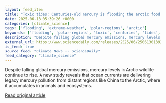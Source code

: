 ```yaml
---
layout: feed_item
title: "Toxic tides: Centuries-old mercury is flooding the arctic food chain"
date: 2025-06-13 05:39:26 +0000
categories: [climate_science]
tags: ['flooding', 'extreme-weather', 'polar-regions', 'arctic']
keywords: ['flooding', 'polar-regions', 'toxic', 'centuries', 'tides', 'extreme-weather', 'arctic']
description: "Despite falling global mercury emissions, mercury levels in Arctic wildlife continue to rise"
external_url: https://www.sciencedaily.com/releases/2025/06/250613013926.htm
is_feed: true
source_feed: "Climate News -- ScienceDaily"
feed_category: "climate_science"
---
```


Despite falling global mercury emissions, mercury levels in Arctic wildlife continue to rise. A new study reveals that ocean currents are delivering legacy mercury pollution from distant regions like China to the Arctic, where it accumulates in animals and ecosystems.

[Read original article](https://www.sciencedaily.com/releases/2025/06/250613013926.htm)
